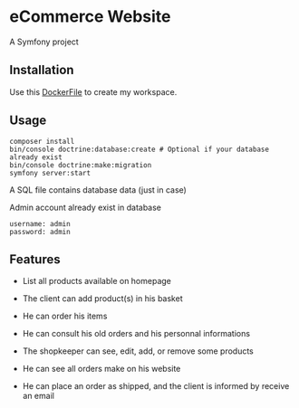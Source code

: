 # eCommerce Website

A Symfony project

## Installation

Use this [DockerFile](https://github.com/YoannPaquereau/L3-Framework-2019) to create my workspace.

## Usage

```
composer install
bin/console doctrine:database:create # Optional if your database already exist
bin/console doctrine:make:migration
symfony server:start
```
A SQL file contains database data (just in case)

Admin account already exist in database
```
username: admin
password: admin
```

## Features
* List all products available on homepage
* The client can add product(s) in his basket
* He can order his items
* He can consult his old orders and his personnal informations

* The shopkeeper can see, edit, add, or remove some products
* He can see all orders make on his website
* He can place an order as shipped, and the client is informed by receive an email